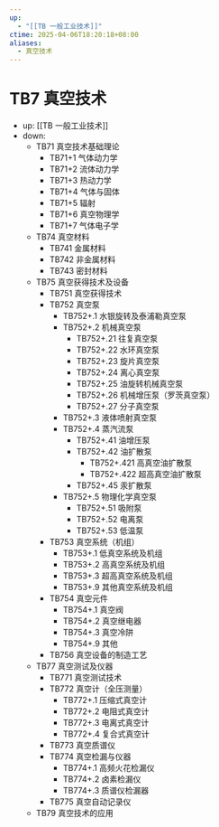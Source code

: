```yaml
---
up:
  - "[[TB 一般工业技术]]"
ctime: 2025-04-06T18:20:18+08:00
aliases:
  - 真空技术
---
```


# TB7 真空技术

- up: [[TB 一般工业技术]]
- down:	
	- TB71 真空技术基础理论
		- TB71+1 气体动力学
		- TB71+2 流体动力学
		- TB71+3 热动力学
		- TB71+4 气体与固体
		- TB71+5 辐射
		- TB71+6 真空物理学
		- TB71+7 气体电子学
	- TB74 真空材料
		- TB741 金属材料
		- TB742 非金属材料
		- TB743 密封材料
	- TB75 真空获得技术及设备
		- TB751 真空获得技术
		- TB752 真空泵
			- TB752+.1 水银旋转及泰浦勒真空泵
			- TB752+.2 机械真空泵
				- TB752+.21 往复真空泵
				- TB752+.22 水环真空泵
				- TB752+.23 旋片真空泵
				- TB752+.24 离心真空泵
				- TB752+.25 油旋转机械真空泵
				- TB752+.26 机械增压泵（罗茨真空泵）
				- TB752+.27 分子真空泵
			- TB752+.3 液体喷射真空泵
			- TB752+.4 蒸汽流泵
				- TB752+.41 油增压泵
				- TB752+.42 油扩散泵
					- TB752+.421 高真空油扩散泵
					- TB752+.422 超高真空油扩散泵
				- TB752+.45 汞扩散泵
			- TB752+.5 物理化学真空泵
				- TB752+.51 吸附泵
				- TB752+.52 电离泵
				- TB752+.53 低温泵
		- TB753 真空系统（机组）
			- TB753+.1 低真空系统及机组
			- TB753+.2 高真空系统及机组
			- TB753+.3 超高真空系统及机组
			- TB753+.9 其他真空系统及机组
		- TB754 真空元件
			- TB754+.1 真空阀
			- TB754+.2 真空继电器
			- TB754+.3 真空冷阱
			- TB754+.9 其他
		- TB756 真空设备的制造工艺
	- TB77 真空测试及仪器
		- TB771 真空测试技术
		- TB772 真空计（全压测量）
			- TB772+.1 压缩式真空计
			- TB772+.2 电阻式真空计
			- TB772+.3 电离式真空计
			- TB772+.4 复合式真空计
		- TB773 真空质谱仪
		- TB774 真空检漏与仪器
			- TB774+.1 高频火花检漏仪
			- TB774+.2 卤素检漏仪
			- TB774+.3 质谱仪检漏器
		- TB775 真空自动记录仪
	- TB79 真空技术的应用
	
